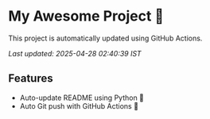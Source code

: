 # My Awesome Project 🚀

This project is automatically updated using GitHub Actions.

_Last updated: 2025-04-28 02:40:39 IST_

## Features
- Auto-update README using Python 🐍
- Auto Git push with GitHub Actions 🤖
